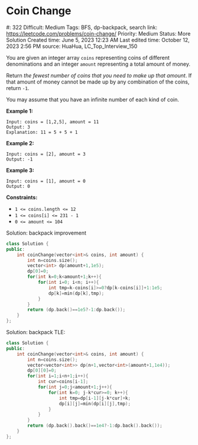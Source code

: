 # Coin Change

#: 322
Difficult: Medium
Tags: BFS, dp-backpack, search
link: https://leetcode.com/problems/coin-change/
Priority: Medium
Status: More Solution
Created time: June 5, 2023 12:23 AM
Last edited time: October 12, 2023 2:56 PM
source: HuaHua, LC_Top_Interview_150

You are given an integer array `coins` representing coins of different denominations and an integer `amount` representing a total amount of money.

Return *the fewest number of coins that you need to make up that amount*. If that amount of money cannot be made up by any combination of the coins, return `-1`.

You may assume that you have an infinite number of each kind of coin.

**Example 1:**

```
Input: coins = [1,2,5], amount = 11
Output: 3
Explanation: 11 = 5 + 5 + 1

```

**Example 2:**

```
Input: coins = [2], amount = 3
Output: -1

```

**Example 3:**

```
Input: coins = [1], amount = 0
Output: 0

```

**Constraints:**

- `1 <= coins.length <= 12`
- `1 <= coins[i] <= 231 - 1`
- `0 <= amount <= 104`

Solution: backpack improvement

```cpp
class Solution {
public:
    int coinChange(vector<int>& coins, int amount) {
        int n=coins.size();
        vector<int> dp(amount+1,1e5);
        dp[0]=0;
        for(int k=0;k<amount+1;k++){
            for(int i=0; i<n; i++){
                int tmp=k-coins[i]>=0?dp[k-coins[i]]+1:1e5;
                dp[k]=min(dp[k],tmp);
            }
        }
        return (dp.back()==1e5?-1:dp.back());
    }
};
```

Solution: backpack TLE: 

```cpp
class Solution {
public:
    int coinChange(vector<int>& coins, int amount) {
        int n=coins.size();
        vector<vector<int>> dp(n+1,vector<int>(amount+1,1e4));
        dp[0][0]=0;
        for(int i=1;i<n+1;i++){
            int cur=coins[i-1];
            for(int j=0;j<amount+1;j++){
                for(int k=0; j-k*cur>=0; k++){
                    int tmp=dp[i-1][j-k*cur]+k;
                    dp[i][j]=min(dp[i][j],tmp);
                }
            }
        }
        return (dp.back().back()==1e4?-1:dp.back().back());
    }
};
```